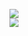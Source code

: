 [![](https://img.shields.io/badge/Made%20With-Github%20Spray-lightgrey.svg?style=for-the-badge&logo=github)](https://github.com/Annihil/github-spray#20145)  
[![](https://i.imgur.com/2DrTn0Z.gif)](https://github.com/Annihil/github-spray)